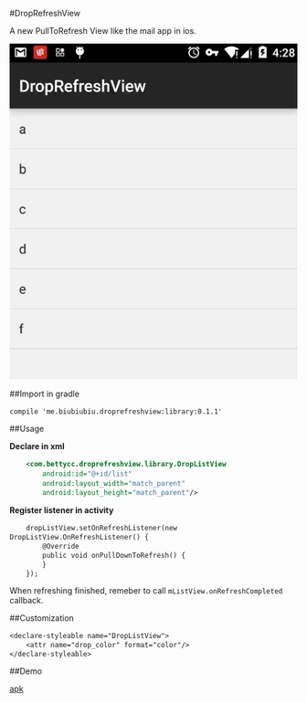 #DropRefreshView

A new PullToRefresh View like the mail app in ios.

![](./slide2.gif)

##Import in gradle

    compile 'me.biubiubiu.droprefreshview:library:0.1.1'

##Usage

**Declare in xml**

```xml
    <com.bettycc.droprefreshview.library.DropListView
        android:id="@+id/list"
        android:layout_width="match_parent"
        android:layout_height="match_parent"/>
```

**Register listener in activity**

        dropListView.setOnRefreshListener(new DropListView.OnRefreshListener() {
            @Override
            public void onPullDownToRefresh() {
            }
        });


When refreshing finished, remeber to call `mListView.onRefreshCompleted` callback.

##Customization

    <declare-styleable name="DropListView">
        <attr name="drop_color" format="color"/>
    </declare-styleable>

##Demo

[apk](./demo.apk)
